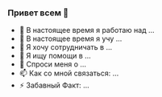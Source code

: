 ### Привет всем  👋

- 🔭 В настоящее время я работаю над ...
- 🌱 В настоящее время я учу ...
- 👯 Я хочу сотрудничать в ...
- 🤔 Я ищу помощи в ...
- 💬 Спроси меня о ...
- 📫 Как со мной связаться: ...
- ⚡ Забавный Факт: ...

